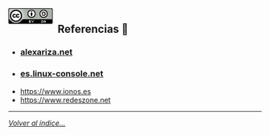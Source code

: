 <img src="../imagenes/MI-LICENCIA88x31.png" style="float: left; margin-right: 10px;" />

## Referencias 👀

- ### [alexariza.net](https://alexariza.net/tutorial/comandos-basicos-para-la-configuracion-de-vsftpd-en-ubuntu/)
- ### [es.linux-console.net](https://es.linux-console.net/?p=757)
- <https://www.ionos.es>
- <https://www.redeszone.net>

________________________________________
*[Volver al índice...](../README.md)*